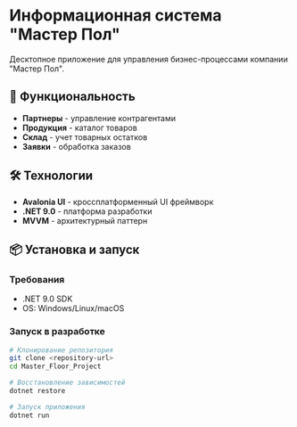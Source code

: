 # Информационная система "Мастер Пол"

Десктопное приложение для управления бизнес-процессами компании "Мастер Пол".

## 🚀 Функциональность

- **Партнеры** - управление контрагентами
- **Продукция** - каталог товаров
- **Склад** - учет товарных остатков
- **Заявки** - обработка заказов

## 🛠 Технологии

- **Avalonia UI** - кроссплатформенный UI фреймворк
- **.NET 9.0** - платформа разработки
- **MVVM** - архитектурный паттерн

## 📦 Установка и запуск

### Требования

- .NET 9.0 SDK
- OS: Windows/Linux/macOS

### Запуск в разработке

```bash
# Клонирование репозитория
git clone <repository-url>
cd Master_Floor_Project

# Восстановление зависимостей
dotnet restore

# Запуск приложения
dotnet run
```
